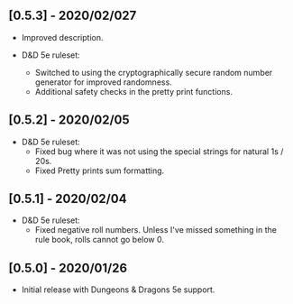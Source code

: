 ## [0.5.3] - 2020/02/027
- Improved description.

- D&D 5e ruleset:
    - Switched to using the cryptographically secure random number generator for improved randomness.
    - Additional safety checks in the pretty print functions.

## [0.5.2] - 2020/02/05
- D&D 5e ruleset:
    - Fixed bug where it was not using the special strings for natural 1s / 20s.
    - Fixed Pretty prints sum formatting.

## [0.5.1] - 2020/02/04
- D&D 5e ruleset:
    - Fixed negative roll numbers. Unless I've missed something in the rule book, rolls cannot go below 0.

## [0.5.0] - 2020/01/26
- Initial release with Dungeons & Dragons 5e support.